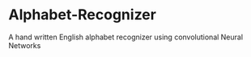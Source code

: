 # Alphabet-Recognizer
A hand written English alphabet recognizer using convolutional Neural Networks
